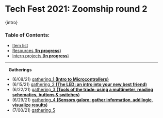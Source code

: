 # Tech Fest 2021: Zoomship round 2

{intro}

### Table of Contents:

- [Item list](https://github.com/practicaltech/TechFest/blob/master/2021/TechFest2021_ItemList.md)
- [Resources (**In progress**)]()
- [Intern projects (**In progress**)]()
-----------------------------
&nbsp;&nbsp; **Gatherings**
- (6/08/21) [gathering_1 **(Intro to Microcontrollers)**](https://github.com/practicaltech/TechFest/tree/master/2021/gathering_1)
- (6/15/21) [gathering_2 **(The LED: an intro into your new best friend)**](https://github.com/practicaltech/TechFest/tree/master/2021/gathering_2)
- (6/22/21) [gathering_3 **(Tools of the trade: using a multimeter, reading schematics, buttons & switches)**](https://github.com/practicaltech/TechFest/tree/master/2021/gathering_3)
- (6/29/21) [gathering_4 **(Sensors galore: gather information, add logic, visualize results)**](https://github.com/practicaltech/TechFest/tree/master/2021/gathering_4)
- (7/00/21) [gathering_5]()
